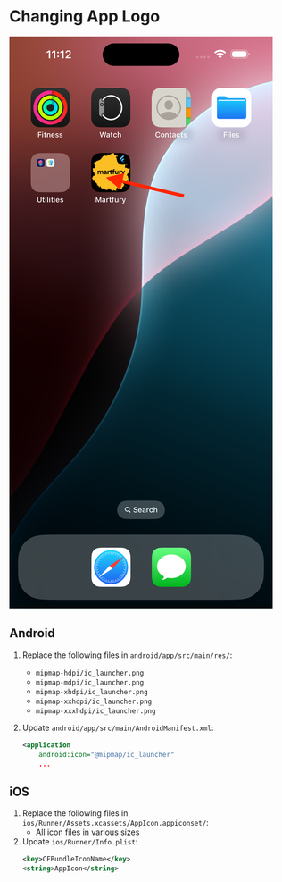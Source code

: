 # Changing App Logo

![App logo](images/change-app-logo.png)

## Android
1. Replace the following files in `android/app/src/main/res/`:
   - `mipmap-hdpi/ic_launcher.png`
   - `mipmap-mdpi/ic_launcher.png`
   - `mipmap-xhdpi/ic_launcher.png`
   - `mipmap-xxhdpi/ic_launcher.png`
   - `mipmap-xxxhdpi/ic_launcher.png`

2. Update `android/app/src/main/AndroidManifest.xml`:
   ```xml
   <application
       android:icon="@mipmap/ic_launcher"
       ...
   ```

## iOS
1. Replace the following files in `ios/Runner/Assets.xcassets/AppIcon.appiconset/`:
   - All icon files in various sizes
2. Update `ios/Runner/Info.plist`:
   ```xml
   <key>CFBundleIconName</key>
   <string>AppIcon</string>
   ```
